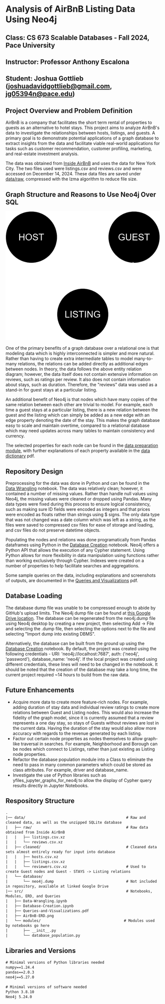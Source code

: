 # Analysis of AirBnB Listing Data Using Neo4j

## Class: CS 673 Scalable Databases - Fall 2024, Pace University
## Instructor: Professor Anthony Escalona
## Student: Joshua Gottlieb (joshuadavidgottlieb@gmail.com, jg05394n@pace.edu)

## Project Overview and Problem Definition

AirBnB is a company that facilitates the short term rental of properties to guests as an alternative to hotel stays. This project aims to analyze AirBnB's data to investigate the relationships between hosts, listings, and guests. A primary goal is to demonstrate potential applications of a graph database to extract insights from the data and facilitate viable real-world applications for tasks such as customer recommendation, customer profiling, marketing, and real-estate investment analysis.

The data was obtained from [Inside AirBnB](https://insideairbnb.com/get-the-data/) and uses the data for New York City. The two files used were listings.csv and reviews.csv and were accessed on December 14, 2024. These data files are saved under [data/raw](data/raw), compressed with the lzma algorithm to reduce file size.

## Graph Structure and Reasons to Use Neo4j Over SQL

![](src/AirBnB-ERD.png)

One of the primary benefits of a graph database over a relational one is that modeling data which is highly interconnected is simpler and more natural. Rather than having to create extra intermediate tables to model many-to-many relations, the relations can be added directly as additional edges between nodes. In theory, the data follows the above entity relation diagram; however, the data itself does not contain extensive information on reviews, such as ratings per review. It also does not contain information about stays, such as duration. Therefore, the "reviews" data was used as a stand-in for guest stays at a particular listing.

An additional benefit of Neo4j is that nodes which have many copies of the same relation between each other are trivial to model. For example, each time a guest stays at a particular listing, there is a new relation between the guest and the listing which can simply be added as a new edge with an edge property denoting the date of the stay. This makes the graph database easy to scale and maintain overtime, compared to a relational database which may need updates across many tables to maintain consistency and currency.

The selected properties for each node can be found in the [data preparation module](src/modules/database_population.py), with further explanations of each property available in the [data dictionary](src/Data-Dictionary.pdf) pdf.

## Repository Design

Preprocessing for the data was done in Python and can be found in the [Data Wrangling](src/Data-Wrangling.ipynb) notebook. The data was relatively clean; however, it contained a number of missing values. Rather than handle null values using Neo4j, the missing values were cleaned or dropped using Pandas. Many data types were fixed during this process to ensure logical consistency, such as making sure ID fields were encoded as integers and that prices were encoded as floats rather than strings using $ signs. The only data type that was not changed was a date column which was left as a string, as the files were saved to compressed csv files for ease of storage and loading, and csv files do not preserve datetime objects.

Populating the nodes and relations was done programatically from Pandas dataframes using Python in the [Database Creation](src/Database-Creation.ipynb) notebook. Neo4j offers a Python API that allows the execution of any Cypher statement. Using Python allows for more flexibility in data manipulation using functions rather than working exclusively through Cypher. Indexes were created on a number of properties to help facilitate searches and aggregations.

Some sample queries on the data, including explanations and screenshots of outputs, are documented in the [Queries and Visualizations](src/Queries-and-Visualizations.pdf) pdf.

## Database Loading

The database dump file was unable to be compressed enough to abide by GitHub's upload limits. The Neo4j dump file can be found at [this Google Drive location](https://drive.google.com/drive/folders/1BcSlD-42Y7WsMGsHHQQoVnSzxTUPF3nj?usp=sharing). The database can be regenerated from the neo4j.dump file using Neo4j desktop by creating a new project, then selecting Add ->  File and selecting the .dump file, then selecting the options next to the file and selecting "Import dump into existing DBMS".

Alternatively, the database can be built from the ground up using the [Database Creation](src/Database-Creation.ipynb) notebook. By default, the project was created using the following credentials - URI: 'neo4j://localhost:7687', auth: ('neo4j', 'password'), database_name: 'neo4j'. If the local project was created using different credentials, these lines will need to be changed in the notebook. It should be noted that the creation of the database may take a long time, the current project required ~14 hours to build from the raw data.

## Future Enhancements

- Acquire more data to create more feature-rich nodes. For example, adding duration of stay data and individual review ratings to create more relations between Guest and Listing nodes. This would also increase the fidelity of the graph model, since it is currently assumed that a review represents a one day stay, so stays of Guests without reviews are lost in the current data. Having the duration of the stay would also allow more accuracy with regards to the revenue generated by each listing.
- Factor out certain node properties as nodes themselves to allow graph-like traversal in searches. For example, Neighborhood and Borough can be nodes which connect to Listings, rather than just existing as Listing node properties.
- Refactor the database population module into a Class to eliminate the need to pass in many common parameters which could be stored as class attributes. For example, driver and database_name.
- Investigate the use of Python libraries such as yfiles_jupyter_graphs_for_neo4j to allow the display of Cypher query results directly in Jupyter Notebooks.

## Respository Structure
```
.
|── data/                                              # Raw and cleaned data, as well as the unzipped SQLite database
|   ├── raw/                                           # Raw data obtained from Inside AirBnB
|   |	├── listings.csv.xz
|   |	└── reviews.csv.xz
|   ├── cleaned/                                       # Cleaned data sets almost entirely ready for input into database
|   |	├── hosts.csv.xz
|   |	├── listings.csv.xz
|   |	└── reviewers.csv.xz                           # Used to create Guest nodes and Guest - STAYS -> Listing relations
|   └── database/
|   	└── neo4j.dump                                 # Not included in repository, available at linked Google Drive
|── src/                                               # Notebooks, Modules, ERD, and Queries
|   ├── Data-Wrangling.ipynb
|   ├── Database-Creation.ipynb
|   ├── Queries-and-Visualizations.pdf
|   ├── AirBnB-ERD.png
|   └── modules/                                      # Modules used by notebooks go here
|   	├── __init__.py
|   	└── database_population.py
```

## Libraries and Versions
```
# Minimal versions of Python libraries needed
numpy==1.24.4
pandas==2.0.3
neo4j==5.27.0

# Minimal versions of software needed
Python 3.8.10
Neo4j 5.24.0
```
